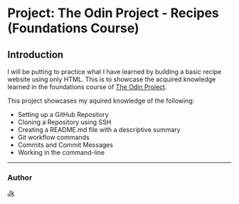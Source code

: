 # Project: The Odin Project - Recipes (Foundations Course)

## Introduction

I will be putting to practice what I have learned  by building a basic recipe website using only HTML. This is to showcase the acquired knowledge learned in the foundations course of [The Odin Project](https://www.theodinproject.com/lessons/foundations-recipes).

This project showcases my aquired knowledge of the following: 

* Setting up a GitHub Repository
* Cloning a Repository using SSH
* Creating a README.md file with a descriptive summary
* Git workflow commands
* Commits and Commit Messages
* Working in the command-line

---

### Author

[Jk](https://github.com/thecoderace)
